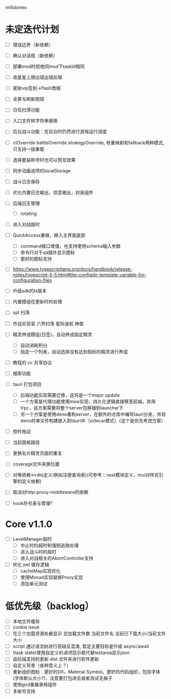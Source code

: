 millstones

# 未定迭代计划

- [ ] 错误边界（新依赖）
- [ ] 确认对话框（新依赖）
- [ ] 部署mod时拒绝同mod下taskId相同
- [ ] 收星星上限出错出错处理
- [ ] 更新vip签到->flash商城
- [ ] 全屏与刷新按钮
- [ ] 日任扫荡功能
- [ ] 入口文件转字符串替换
- [ ] 后台战斗功能：在后台时仍然进行游戏运行调度
- [ ] ctOverride battleOverride strategyOverride, 有重映射和fallback两种模式, 只支持一级重载
- [ ] 选择套装称号时也可以预览效果
- [ ] 同步动画选项的localStorage
- [ ] 战斗日志保存
- [ ] 优化内置日志输出，信息输出，封装组件
- [ ] 后端日志管理
  - [ ] rotating
- [ ] 进入对战超时
- [ ] QuickAccess重做，移入主界面底部
  - [ ] command接口增强，也支持使用schema输入参数
  - [ ] 命令行对于qa插件显示图标
  - [ ] 更好的图标支持
- [ ] https://www.typescriptlang.org/docs/handbook/release-notes/typescript-5-5.html#the-configdir-template-variable-for-configuration-files
- [ ] 升级sdk的ts版本
- [ ] 内置模组在更新时的处理
- [ ] spt 扫荡
- [ ] 作战实验室 六界扫荡 星际迷航 神兽
- [ ] 精灵养成模组(日签)，自动养成指定精灵
  - [ ] 自动消耗积分
  - [ ] 指定一个列表，自动选择没有达到指标的精灵进行养成
- [ ] 教程的 cc 共享协议
- [ ] 搜索功能
- [ ] tauri 打包项目

  - [ ] 后端功能实现需要迁移，这将是一个major update
  - [ ] 一个方案是代理功能使用msw实现，持久化逻辑直接移至前端，弃用trpc，该方案需要将整个server包移植到launcher下
  - [ ] 另一个方案是使用deno重构server，在额外的仓库中编写tauri分发，并将deno的单文件构建嵌入到tauri中（sidecar模式）（这个是优先考虑方案）

- [ ] 控件拖动
- [ ] 当前面板路径
- [ ] 更换名片精灵页面的重复
- [ ] coverage文件夹换位置
- [ ] 对等依赖<->dts定义(例如注册查询表)(可参考：next模块定义，mui对样式引擎的定义依赖)
- [ ] 取消对http-proxy-middleware的依赖
- [ ] hook符号表与管理?

# Core v1.1.0

- [ ] LevelManager超时
  - [ ] 中止时的超时和强制逃跑处理
  - [ ] 进入战斗时的超时
  - [ ] 进入对战相关的AbortController支持
- [ ] 优化 pet 缓存逻辑
  - [ ] cacheMap实现优化
  - [ ] 使用Monad实现替换Proxy实现
  - [ ] 添加单元测试

# 低优先级（backlog）

- [ ] 本地文件缓存
- [ ] cookie issue
- [ ] 在三个加载资源处都显示 总加载文件数 当前文件名 当前已下载大小/当前文件大小
- [ ] script 通过语法树进行高级反混淆, 暂定主要目标是升级 async/await
- [ ] (task state)使用自定义的*高亮*显示框代替textarea显示json
- [ ] 由后端支持的更新 dist 文件夹进行软件更新
- [ ] 自定义背景（各种意义上？）
- [ ] 重新组织图标：更好的DX，Material Symbol，更好的代码组织，包括字体(字体默认大小?)，注意要打包进去或者测试无梯子
- [ ] 使用gird重置表格组件
- [ ] 多账号支持
